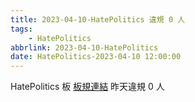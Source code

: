 ```yaml
---
title: 2023-04-10-HatePolitics 違規 0 人
tags:
    - HatePolitics
abbrlink: 2023-04-10-HatePolitics
date: HatePolitics-2023-04-10 12:00:00
---
```

HatePolitics 板 [板規連結](https://www.ptt.cc/bbs/HatePolitics/M.1617115262.A.D60.html)
昨天違規 0 人
